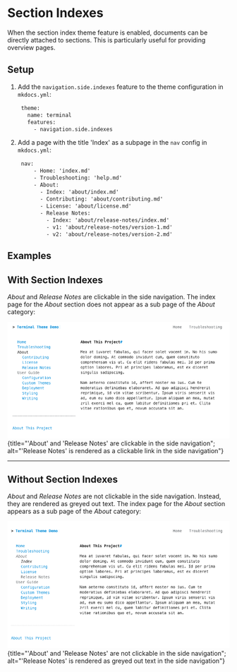 # Section Indexes

When the section index theme feature is enabled, documents can be directly attached to sections.  This is particularly useful for providing overview pages. 

## Setup
1. Add the `navigation.side.indexes` feature to the theme configuration in `mkdocs.yml`:

        
        theme:
          name: terminal
          features:
            - navigation.side.indexes
        

2. Add a page with the title 'Index' as a subpage in the `nav` config in `mkdocs.yml`:

        nav:
            - Home: 'index.md'
            - Troubleshooting: 'help.md'
            - About: 
              - Index: 'about/index.md'
              - Contributing: 'about/contributing.md'
              - License: 'about/license.md'
              - Release Notes:
                - Index: 'about/release-notes/index.md'
                - v1: 'about/release-notes/version-1.md'
                - v2: 'about/release-notes/version-2.md'

## Examples

## With Section Indexes
*About* and *Release Notes* are clickable in the side navigation.  The index page for the *About* section does not appear as a sub page of the *About* category:

![Section index pages enabled](../img/about_page_with_section_indexes.png){title="'About' and 'Release Notes' are clickable in the side navigation"; alt="'Release Notes' is rendered as a clickable link in the side navigation"}

<hr>

## Without Section Indexes
*About* and *Release Notes* are not clickable in the side navigation.  Instead, they are rendered as greyed out text.  The index page for the *About* section appears as a sub page of the *About* category:

![Section index pages enabled](../img/about_page_without_section_indexes.png){title="'About' and 'Release Notes' are not clickable in the side navigation"; alt="'Release Notes' is rendered as greyed out text in the side navigation"}


